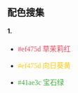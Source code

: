 ## 配色搜集

#### 1. 

- <font color=#ef475d size=3 face="Hannotate SC">#ef475d 草茉莉红</font>

- <font color=#fecc11 size=3 face="Hannotate SC">#ef475d 向日葵黄</font>

- <font color=#41ae3c size=3 face="Hannotate SC">#41ae3c 宝石绿</font>

